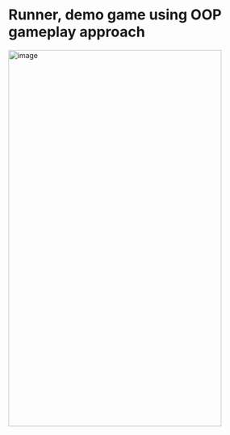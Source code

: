 # Runner, demo game using OOP gameplay approach
<img width="422" height="746" alt="image" src="https://github.com/user-attachments/assets/928489b5-1540-4c4b-9175-d0cafcc40c1a" />
